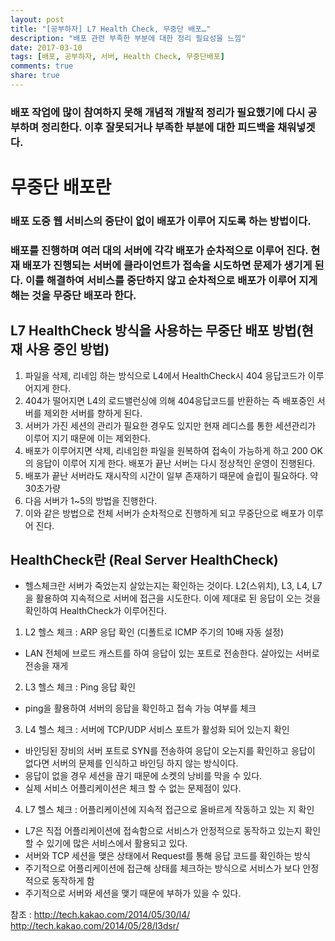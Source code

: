 ```yaml
---
layout: post
title: "[공부하자] L7 Health Check, 무중단 배포…"
description: "배포 관련 부족한 부분에 대한 정리 필요성을 느낌"
date: 2017-03-10
tags: [배포, 공부하자, 서버, Health Check, 무중단배포]
comments: true
share: true
---
```

### 배포 작업에 많이 참여하지 못해 개념적 개발적 정리가 필요했기에 다시 공부하며 정리한다.  이후 잘못되거나 부족한 부분에 대한 피드백을 채워넣겟다.

# 무중단 배포란 
### 배포 도중 웹 서비스의 중단이 없이 배포가 이루어 지도록 하는 방법이다.
### 배포를 진행하며 여러 대의 서버에 각각 배포가 순차적으로 이루어 진다. 현재 배포가 진행되는 서버에 클라이언트가 접속을 시도하면 문제가 생기게 된다. 이를 해결하여 서비스를 중단하지 않고 순차적으로 배포가 이루어 지게 해는 것을 무중단 배포라 한다.


## L7 HealthCheck 방식을 사용하는 무중단 배포 방법(현재 사용 중인 방법)
1. 파일을 삭제, 리네임 하는 방식으로 L4에서 HealthCheck시 404 응답코드가 이루어지게 한다.
2. 404가 떨어지면 L4의 로드밸런싱에 의해 404응답코드를 반환하는 즉 배포중인 서버를 제외한 서버를 향하게 된다.
3. 서버가 가진 세션의 관리가 필요한 경우도 있지만 현재 레디스를 통한 세션관리가 이루어 지기 때문에 이는 제외한다.
4. 배포가 이루어지면 삭제, 리네임한 파일을 원복하여 접속이 가능하게 하고 200 OK의 응답이 이루어 지게 한다. 배포가 끝난 서버는 다시 정상적인 운영이 진행된다.
5. 배포가 끝난 서버라도 재시작의 시간이 일부 존재하기 때문에 슬립이 필요하다. 약 30초가량
6. 다음 서버가 1~5의 방법을 진행한다.
7. 이와 같은 방법으로 전체 서버가 순차적으로 진행하게 되고 무중단으로 배포가 이루어 진다.

## HealthCheck란 (Real Server HealthCheck)
* 헬스체크란 서버가 죽었는지 살았는지는 확인하는 것이다. L2(스위치), L3, L4, L7을 활용하여 지속적으로 서버에 접근을 시도한다. 이에 제대로 된 응답이 오는 것을 확인하여 HealthCheck가 이루어진다.
 
1. L2 헬스 체크 : ARP 응답 확인 (디폴트로 ICMP 주기의 10배 자동 설정)
- LAN 전체에 브로드 캐스트를 하여 응답이 있는 포트로 전송한다. 살아있는 서버로 전송을 재게

2. L3 헬스 체크 : Ping 응답 확인
- ping을 활용하여 서버의 응답을 확인하고 접속 가능 여부를 체크

3. L4 헬스 체크 : 서버에 TCP/UDP 서비스 포트가 활성화 되어 있는지 확인
- 바인딩된 장비의 서버 포트로 SYN를 전송하여 응답이 오는지를 확인하고 응답이 없다면 서버의 문제를 인식하고 바인딩 하지 않는 방식이다.
- 응답이 없을 경우 세션을 끊기 때문에 소켓의 낭비를 막을 수 있다.
- 실제 서비스 어플리케이션은 체크 할 수 없는 문제점이 있다.
	
4. L7 헬스 체크 : 어플리케이션에 지속적 접근으로 올바르게 작동하고 있는 지 확인
- L7은 직접 어플리케이션에 접속함으로 서비스가 안정적으로 동작하고 있는지 확인할 수 있기에 많은 서비스에서 활용되고 있다.
- 서버와 TCP 세션을 맺은 상태에서 Request를 통해 응답 코드를 확인하는 방식
- 주기적으로 어플리케이션에 접근해 상태를 체크하는 방식으로 서비스가 보다 안정적으로 동작하게 함
- 주기적으로 서버와 세션을 맺기 때문에 부하가 있을 수 있다.

참조 : http://tech.kakao.com/2014/05/30/l4/
http://tech.kakao.com/2014/05/28/l3dsr/
